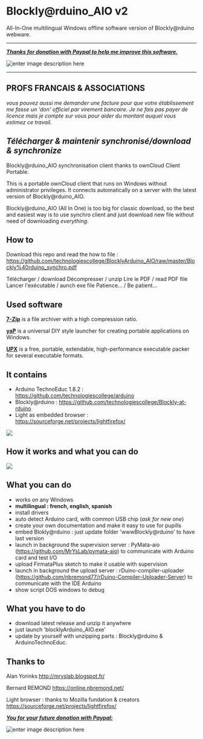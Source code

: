 # Blockly@rduino_AIO v2
All-In-One multilingual Windows offline software version of Blockly@rduino webware.

----------

***[Thanks for donation with Paypal to help me improve this software.](https://www.paypal.com/fr/cgi-bin/webscr?cmd=_flow&SESSION=o8z3KNFl16Tjlxhk1mBekCcRsG_3_NDe0CfWh8b1vfSYIbMxJnwa92YwM3y&dispatch=5885d80a13c0db1f8e263663d3faee8d4fe1dd75ca3bd4f11d72275b28239088)***

![enter image description here](https://www.paypalobjects.com/fr_FR/FR/i/btn/btn_donateCC_LG.gif)

----------

**PROFS FRANCAIS & ASSOCIATIONS**
----------------------------------
*vous pouvez aussi me demander une facture pour que votre établissement me fasse un 'don' officiel par virement bancaire. Je ne fais pas payer de licence mais je compte sur vous pour aider du montant auquel vous estimez ce travail.*

*Télécharger & maintenir synchronisé/download & synchronize*
------------------------------------------------------
Blockly@rduino_AIO synchronisation client thanks to ownCloud Client Portable.

This is a portable ownCloud client that runs on Windows without administrator privileges. It connects automatically on a server with the latest version of Blockly@rduino_AIO.

Blockly@rduino_AIO (All In One) is too big for classic download, so the best and easiest way is to use synchro client and just download new file without need of downloading *everything*.

How to
------
Download this repo and read the how to file : https://github.com/technologiescollege/BlocklyArduino_AIO/raw/master/Blockly%40rduino_synchro.pdf

Télécharger / download
Décompresser / unzip
Lire le PDF / read PDF file
Lancer l'exécutable / aunch exe file
Patience... / Be patient...


Used software
------
[**7-Zip**](http://www.7-zip.org/) is a file archiver with a high compression ratio.

[**yaP**](http://rolandtoth.hu/yap/) is a universal DIY style launcher for creating portable applications on Windows.

[**UPX**](http://upx.sourceforge.net/) is a free, portable, extendable, high-performance executable packer for several executable formats.


**It contains**
-------------
 - Arduino TechnoEduc 1.8.2 : https://github.com/technologiescollege/arduino 
 - Blockly@rduino : https://github.com/technologiescollege/Blockly-at-rduino
 - Light as embedded browser : https://sourceforge.net/projects/lightfirefox/
 
![](https://raw.githubusercontent.com/technologiescollege/Blockly-rduino_AIO/master/Capture.jpg)

How it works and what you can do
--------------

[![](https://raw.githubusercontent.com/technologiescollege/Blockly-at-rduino/gh-pages/media/Capture.jpg)
](https://vimeo.com/191727929)

What you can do
--------------

 - works on any Windows
 - **multilingual : french, english, spanish**
 - install drivers
 - auto detect Arduino card, with common USB chip (*ask for new one*)
 - create your own documentation and make it easy to use for pupills
 - embed Blokly@rduino : just update folder 'wwwBlockly@rduino' to have last version
 - launch in background the supervision server : PyMata-aio (https://github.com/MrYsLab/pymata-aio) to communicate with Arduino card and test I/O
 - upload FirmataPlus sketch to make it usable with supervision
 - launch in background the upload server : rDuino-compiler-uploader (https://github.com/nbremond77/rDuino-Compiler-Uploader-Server) to communicate with the IDE Arduino
 - show script DOS windows to debug

What you have to do
-------------------

 - download latest release and unzip it anywhere
 - just launch 'blocklyArduino_AIO.exe'
 - update by yourself with unzipping parts : Blockly@rduino & ArduinoTechnoEduc.

Thanks to
---------

Alan Yorinks http://mryslab.blogspot.fr/

Bernard REMOND https://online.nbremond.net/

Light browser : thanks to Mozilla fundation & creators https://sourceforge.net/projects/lightfirefox/


***[You for your future donation with Paypal:](https://www.paypal.com/fr/cgi-bin/webscr?cmd=_flow&SESSION=o8z3KNFl16Tjlxhk1mBekCcRsG_3_NDe0CfWh8b1vfSYIbMxJnwa92YwM3y&dispatch=5885d80a13c0db1f8e263663d3faee8d4fe1dd75ca3bd4f11d72275b28239088)***

![enter image description here](https://www.paypalobjects.com/fr_FR/FR/i/btn/btn_donateCC_LG.gif)
